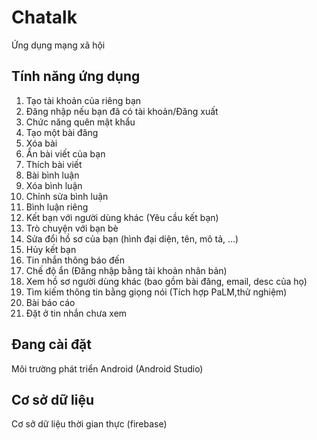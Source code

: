 # Chatalk
Ứng dụng mạng xã hội
## Tính năng ứng dụng
  1. Tạo tài khoản của riêng bạn
  2. Đăng nhập nếu bạn đã có tài khoản/Đăng xuất
  3. Chức năng quên mật khẩu
  4. Tạo một bài đăng
  5. Xóa bài
  6. Ẩn bài viết của bạn
  7. Thích bài viết
  8. Bài bình luận
  9. Xóa bình luận
  10. Chỉnh sửa bình luận
  11. Bình luận riêng
  12. Kết bạn với người dùng khác (Yêu cầu kết bạn)
  13. Trò chuyện với bạn bè
  14. Sửa đổi hồ sơ của bạn (hình đại diện, tên, mô tả, ...)
  15. Hủy kết bạn
  16. Tin nhắn thông báo đến
  17. Chế độ ẩn (Đăng nhập bằng tài khoản nhân bản)
  18. Xem hồ sơ người dùng khác (bao gồm bài đăng, email, desc của họ)
  19. Tìm kiếm thông tin bằng giọng nói (Tích hợp PaLM,thử nghiệm)
  20. Bài báo cáo
  21. Đặt ở tin nhắn chưa xem
## Đang cài đặt
  Môi trường phát triển Android (Android Studio)
## Cơ sở dữ liệu
  Cơ sở dữ liệu thời gian thực (firebase)
